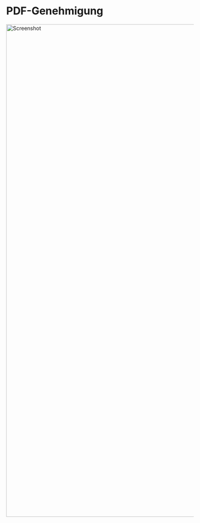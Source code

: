 # PDF-Genehmigung
 
 <img width="1323" alt="Screenshot" src="https://github.com/user-attachments/assets/fbc84c44-d48d-411c-8cd9-0cc41dafe16a" />
